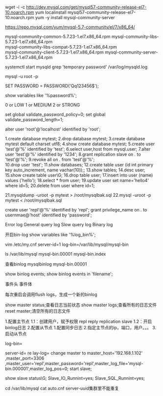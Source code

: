 wget -i -c http://dev.mysql.com/get/mysql57-community-release-el7-10.noarch.rpm
yum localinstall mysql57-community-release-el7-10.noarch.rpm
yum -y install mysql-community-server


https://repo.mysql.com/yum/mysql-5.7-community/el/7/x86_64/

mysql-community-common-5.7.23-1.el7.x86_64.rpm
mysql-community-libs-5.7.23-1.el7.x86_64.rpm                                                                                   
mysql-community-libs-compat-5.7.23-1.el7.x86_64.rpm                                                                            
mysql-community-client-5.7.23-1.el7.x86_64.rpm
mysql-community-server-5.7.23-1.el7.x86_64.rpm                                                                                 

systemctl start mysqld
grep 'temporary password' /var/log/mysqld.log

mysql -u root -p

SET PASSWORD = PASSWORD('Qq123456$');

show variables like '%password%';

0 or LOW
1 or MEDIUM
2 or STRONG

set global validate_password_policy=0;
set global validate_password_length=1;

alter user 'root'@'localhost' identified by 'root';


1.create database mytest;
2.drop database mytest;
3.create database mytest default charset utf8;
4.show create database mytest;
5.create user 'test'@'%' identified by 'test';
6.select user,host from mysql.user;
7.alter user 'test'@'%' identified by '1234';
8.grant replication slave on *.* to 'test'@'%';
9.revoke all on *.* from 'test'@'%';  
10.drop user 'test';
11.show databases;
12.create table user (id int primary key auto_increment, name vachar(10));;
13.show tables;
14.desc user;
15.show create table user\G;
16.drop table user;
17.insert into user (name) values ('hello');
18.select * from user;
19.update user set name='hello4' where id=5;
20.delete from user where id=1;

21.mysqldump -uroot -p mytest > /root/mysqlbak.sql
22.mysql -uroot -p mytest < /root/mysqlbak.sql

create user 'repl'@'%' identified by 'repl';
grant privilege_name on *.* to usernmae@'host' identified by 'password';

Error log
General query log
Slow query log
Binary log

开启bin-log
show variables like '%log_bin%';

vim /etc/my.cnf
server-id=1
log-bin=/var/lib/mysql/mysql-bin

ls /var/lib/mysql
mysql-bin.00001
mysql-bin.index

查看binlog
mysqlbinlog mysql-bin.00001

show binlog events;
show binlog events in 'filename';

事件头
事件体

每次重启会调用flush logs，生成一个新的binlog

show master status;查看日志当前状态
show master logs;查看所有的日志文件
reset master;清空所有的日志文件

1.配置主节点
1.1：创建用户，赋予权限 repl reply replication slave
1.2：开启binlog日志
2.配置从节点
1.配置同步日志
2.指定主节点的ip，端口，用户。。。
3.启动从节点

log-bin=

server-id=
re lay-log=
change master to master_host='192.168.1.102' ,master_port=3306 ,master_user='repl',master_password='repl',master_log_file='mysql-bin.000001',master_log_pos=0;
start slave;

show slave status\G;
Slave_IO_Runnint=yes;
Slave_SQL_Runnint=yes;

cd /var/lib/mysql
cat auto.cnf
server-uuid集群里不能重复 
